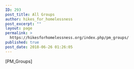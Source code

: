 ```yaml
---
ID: 293
post_title: All Groups
author: hikes_for_homelessness
post_excerpt: ""
layout: page
permalink: >
  https://hikesforhomelessness.org/index.php/pm_groups/
published: true
post_date: 2018-06-26 01:26:05
---
```

[PM_Groups]